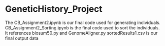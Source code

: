 # GeneticHistory_Project
The CB_Assignment2.ipynb is our final code used for generating individuals.
CB_Assignment2_Sorting.ipynb is the final code used to sort the individuals. It references blosum50.py and GenomeAligner.py
sortedResults1.csv is our final output data
